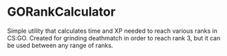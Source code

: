 # GORankCalculator
Simple utility that calculates time and XP needed to reach various ranks in CS:GO.
Created for grinding deathmatch in order to reach rank 3, but it can be used between any range of ranks.
